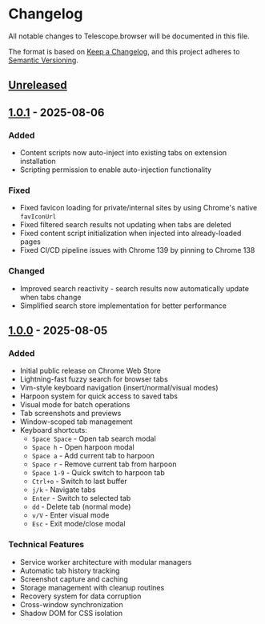 # Changelog

All notable changes to Telescope.browser will be documented in this file.

The format is based on [Keep a Changelog](https://keepachangelog.com/en/1.0.0/),
and this project adheres to [Semantic Versioning](https://semver.org/spec/v2.0.0.html).

## [Unreleased]

## [1.0.1] - 2025-08-06

### Added
- Content scripts now auto-inject into existing tabs on extension installation
- Scripting permission to enable auto-injection functionality

### Fixed
- Fixed favicon loading for private/internal sites by using Chrome's native `favIconUrl`
- Fixed filtered search results not updating when tabs are deleted
- Fixed content script initialization when injected into already-loaded pages
- Fixed CI/CD pipeline issues with Chrome 139 by pinning to Chrome 138

### Changed
- Improved search reactivity - search results now automatically update when tabs change
- Simplified search store implementation for better performance

## [1.0.0] - 2025-08-05

### Added
- Initial public release on Chrome Web Store
- Lightning-fast fuzzy search for browser tabs
- Vim-style keyboard navigation (insert/normal/visual modes)
- Harpoon system for quick access to saved tabs
- Visual mode for batch operations
- Tab screenshots and previews
- Window-scoped tab management
- Keyboard shortcuts:
  - `Space Space` - Open tab search modal
  - `Space h` - Open harpoon modal
  - `Space a` - Add current tab to harpoon
  - `Space r` - Remove current tab from harpoon
  - `Space 1-9` - Quick switch to harpoon tab
  - `Ctrl+o` - Switch to last buffer
  - `j/k` - Navigate tabs
  - `Enter` - Switch to selected tab
  - `dd` - Delete tab (normal mode)
  - `v/V` - Enter visual mode
  - `Esc` - Exit mode/close modal

### Technical Features
- Service worker architecture with modular managers
- Automatic tab history tracking
- Screenshot capture and caching
- Storage management with cleanup routines
- Recovery system for data corruption
- Cross-window synchronization
- Shadow DOM for CSS isolation

[Unreleased]: https://github.com/dough654/telescope-browser/compare/v1.0.1...HEAD
[1.0.1]: https://github.com/dough654/telescope-browser/compare/v1.0.0...v1.0.1
[1.0.0]: https://github.com/dough654/telescope-browser/releases/tag/v1.0.0